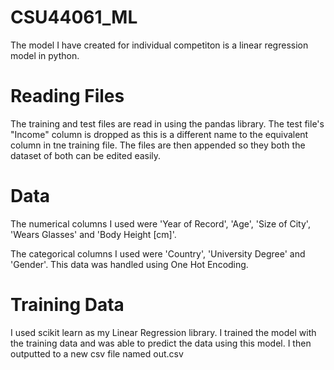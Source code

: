 # CSU44061_ML

The model I have created for individual competiton is a linear regression model in python.

# Reading Files

The training and test files are read in using the pandas library. The test file's "Income" column is dropped as this is a different name to the equivalent column in tne training file. The files are then appended so they both the dataset of both can be edited easily.

# Data

The numerical columns I used were 'Year of Record', 'Age', 'Size of City', 'Wears Glasses' and 'Body Height [cm]'.

The categorical columns I used were 'Country', 'University Degree' and 'Gender'. This data was handled using One Hot Encoding.

# Training Data

I used scikit learn as my Linear Regression library. I trained the model with the training data and was able to predict the data using this model. I then outputted to a new csv file named out.csv
